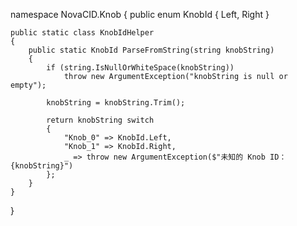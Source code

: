 namespace NovaCID.Knob
{
    public enum KnobId
    {
        Left,
        Right
    }

    public static class KnobIdHelper
    {
        public static KnobId ParseFromString(string knobString)
        {
            if (string.IsNullOrWhiteSpace(knobString))
                throw new ArgumentException("knobString is null or empty");

            knobString = knobString.Trim();

            return knobString switch
            {
                "Knob_0" => KnobId.Left,
                "Knob_1" => KnobId.Right,
                _ => throw new ArgumentException($"未知的 Knob ID：{knobString}")
            };
        }
    }
}
